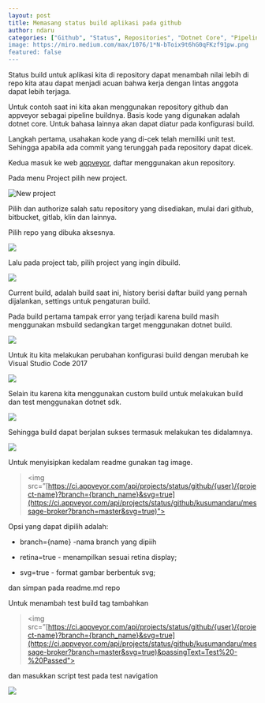 ```yaml
---
layout: post
title: Memasang status build aplikasi pada github
author: ndaru
categories: ["Github", "Status", Repositories", "Dotnet Core", "Pipeline"]
image: https://miro.medium.com/max/1076/1*N-bToix9t6hG0qFKzf91pw.png
featured: false
---
```

Status build untuk aplikasi kita di repository dapat menambah nilai lebih di repo kita atau dapat menjadi acuan bahwa kerja dengan lintas anggota dapat lebih terjaga.

Untuk contoh saat ini kita akan menggunakan repository github dan appveyor sebagai pipeline buildnya. Basis kode yang digunakan adalah dotnet core. Untuk bahasa lainnya akan dapat diatur pada konfigurasi build.

Langkah pertama, usahakan kode yang di-cek telah memiliki unit test. Sehingga apabila ada commit yang terunggah pada repository dapat dicek.

Kedua masuk ke web [appveyor](https://ci.appveyor.com/projects), daftar menggunakan akun repository.

Pada menu Project pilih new project.

![New project](https://cdn-images-1.medium.com/max/2000/1*WOKkM8yQfpXgg5k7s_hRWg.png)

Pilih dan authorize salah satu repository yang disediakan, mulai dari github, bitbucket, gitlab, klin dan lainnya.

Pilih repo yang dibuka aksesnya.

![](https://cdn-images-1.medium.com/max/2236/1*t5p9D9xiwJ9OmxCdgWygFw.png)

Lalu pada project tab, pilih project yang ingin dibuild.

![](https://cdn-images-1.medium.com/max/4012/1*2xi2DpntecUDZm-gHQfqlg.png)

Current build, adalah build saat ini, history berisi daftar build yang pernah dijalankan, settings untuk pengaturan build.

Pada build pertama tampak error yang terjadi karena build masih menggunakan msbuild sedangkan target menggunakan dotnet build.

![](https://cdn-images-1.medium.com/max/4076/1*y6A966feUg0IfFFz5UJhtw.png)

Untuk itu kita melakukan perubahan konfigurasi build dengan merubah ke Visual Studio Code 2017

![](https://cdn-images-1.medium.com/max/2608/1*0ktppeU16R6IAYArbWWs_w.png)

Selain itu karena kita menggunakan custom build untuk melakukan build dan test menggunakan dotnet sdk.

![](https://cdn-images-1.medium.com/max/3708/1*il97-h7YHaLTiwoLZg1wdA.png)

Sehingga build dapat berjalan sukses termasuk melakukan tes didalamnya.

![](https://cdn-images-1.medium.com/max/3732/1*CQ4iRZ9FJQE2yBAViJwr9g.png)

Untuk menyisipkan kedalam readme gunakan tag image.
>  <img src=”[https://ci.appveyor.com/api/projects/status/github/{user}/{project-name}?branch={branch_name}&svg=true](https://ci.appveyor.com/api/projects/status/github/kusumandaru/message-broker?branch=master&svg=true)">

Opsi yang dapat dipilih adalah:

* branch={name} -nama branch yang dipiih

* retina=true - menampilkan sesuai retina display;

* svg=true - format gambar berbentuk svg;

dan simpan pada readme.md repo

Untuk menambah test build tag tambahkan
>  <img src=”[https://ci.appveyor.com/api/projects/status/github/{user}/{project-name}?branch={branch_name}&svg=true](https://ci.appveyor.com/api/projects/status/github/kusumandaru/message-broker?branch=master&svg=true)&passingText=Test%20-%20Passed">

dan masukkan script test pada test navigation

![](https://cdn-images-1.medium.com/max/2000/1*76IbbSA2Iqwy73qxpsuaUg.png)